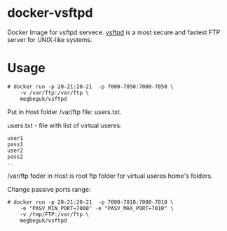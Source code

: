 # docker-vsftpd
Docker Image for vsftpd servece. [vsftpd](https://security.appspot.com/vsftpd.html) is a most secure and fastest FTP server for UNIX-like systems.

# Usage

```
# docker run -p 20-21:20-21  -p 7000-7050:7000-7050 \
    -v /var/ftp:/var/ftp \
    megbeguk/vsftpd
```
Put in Host folder /var/ftp file: users.txt.

users.txt - file with list of virtual useres:
```
user1
pass1
user2
pass2
..
```

/var/ftp foder in Host is root ftp folder for virtual useres home's folders.

Change passive ports range:

```
# docker run -p 20-21:20-21  -p 7000-7010:7000-7010 \
    -e "PASV_MIN_PORT=7000" -e "PASV_MAX_PORT=7010" \
    -v /tmp/FTP:/var/ftp \
    megbeguk/vsftpd
```
